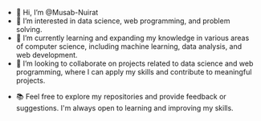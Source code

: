 - 👋 Hi, I’m @Musab-Nuirat
- 👀 I’m interested in data science, web programming, and problem solving.
- 🌱 I’m currently learning and expanding my knowledge in various areas of computer science, including machine learning, data analysis, and web development.
- 💞️ I’m looking to collaborate on projects related to data science and web programming, where I can apply my skills and contribute to meaningful projects.
<!--- - 📫 You can reach me via email at [musabnuirat@outlook.com] or connect with me on LinkedIn. --->
<!--- - 🌐 Check out my GitHub repositories to see my projects and code samples: GitHub --->
- 📚 Feel free to explore my repositories and provide feedback or suggestions. I'm always open to learning and improving my skills.

<!---
Musab-Nuirat/Musab-Nuirat is a ✨ special ✨ repository because its `README.md` (this file) appears on your GitHub profile.
You can click the Preview link to take a look at your changes.
--->
